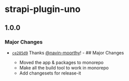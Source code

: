 # strapi-plugin-uno

## 1.0.0

### Major Changes

- [`ce285d9`](https://github.com/timelessco/strapi-ts-monorepo/commit/ce285d95552faf7a32c020a47c9d6531a154877f)
  Thanks [@navin-moorthy](https://github.com/navin-moorthy)! - ## Major Changes

  - Moved the app & packages to monorepo
  - Make all the build tool to work in monorepo
  - Add changesets for release-it
